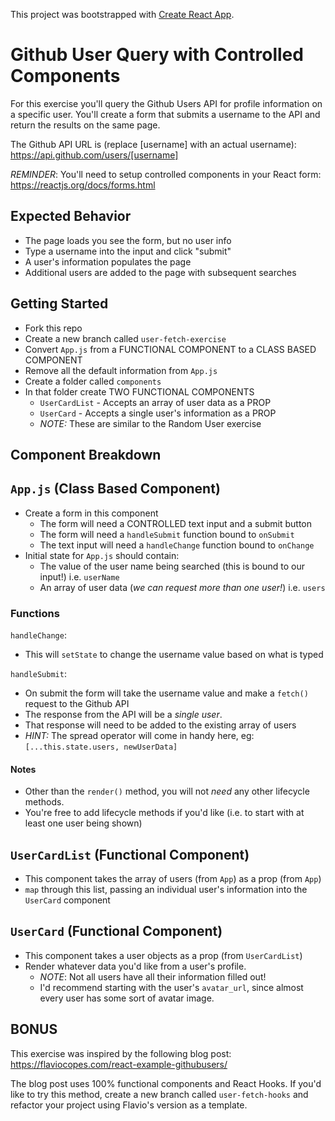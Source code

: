 This project was bootstrapped with [Create React App](https://github.com/facebook/create-react-app).

# Github User Query with Controlled Components

For this exercise you'll query the Github Users API for profile information on a specific user. You'll create a form that submits a username to the API and return the results on the same page.

The Github API URL is (replace [username] with an actual username): https://api.github.com/users/[username]

_REMINDER_: You'll need to setup controlled components in your React form: https://reactjs.org/docs/forms.html

## Expected Behavior

- The page loads you see the form, but no user info
- Type a username into the input and click "submit"
- A user's information populates the page
- Additional users are added to the page with subsequent searches

## Getting Started

- Fork this repo
- Create a new branch called `user-fetch-exercise`
- Convert `App.js` from a FUNCTIONAL COMPONENT to a CLASS BASED COMPONENT
- Remove all the default information from `App.js`
- Create a folder called `components`
- In that folder create TWO FUNCTIONAL COMPONENTS
  - `UserCardList` - Accepts an array of user data as a PROP
  - `UserCard` - Accepts a single user's information as a PROP
  - _NOTE:_ These are similar to the Random User exercise

## Component Breakdown

## `App.js` (Class Based Component)

- Create a form in this component
  - The form will need a CONTROLLED text input and a submit button
  - The form will need a `handleSubmit` function bound to `onSubmit`
  - The text input will need a `handleChange` function bound to `onChange`
- Initial state for `App.js` should contain:
  - The value of the user name being searched (this is bound to our input!) i.e. `userName`
  - An array of user data (_we can request more than one user!_) i.e. `users`

### Functions

`handleChange`:

- This will `setState` to change the username value based on what is typed

`handleSubmit`:

- On submit the form will take the username value and make a `fetch()` request to the Github API
- The response from the API will be a _single user_.
- That response will need to be added to the existing array of users
- _HINT:_ The spread operator will come in handy here, eg: `[...this.state.users, newUserData]`

#### Notes

- Other than the `render()` method, you will not _need_ any other lifecycle methods.
- You're free to add lifecycle methods if you'd like (i.e. to start with at least one user being shown)

## `UserCardList` (Functional Component)

- This component takes the array of users (from `App`) as a prop (from `App`)
- `map` through this list, passing an individual user's information into the `UserCard` component

## `UserCard` (Functional Component)

- This component takes a user objects as a prop (from `UserCardList`)
- Render whatever data you'd like from a user's profile.
  - _NOTE_: Not all users have all their information filled out!
  - I'd recommend starting with the user's `avatar_url`, since almost every user has some sort of avatar image.

## BONUS

This exercise was inspired by the following blog post: https://flaviocopes.com/react-example-githubusers/

The blog post uses 100% functional components and React Hooks. If you'd like to try this method, create a new branch called `user-fetch-hooks` and refactor your project using Flavio's version as a template.
